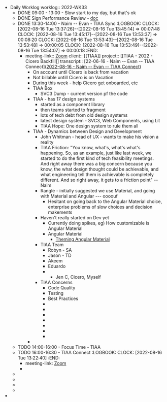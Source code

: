- Daily Worklog
  worklog:: 2022-WK33
	- DONE 09:00 - 13:00 - Slow start to my day, but that's ok
	- DONE Sign Performance Review - [doc](https://docs.google.com/document/d/1oIzWIAbrBsBx6SFEPwBIefFeabNIxEbdNnGKLMO1aFI/edit)
	- DONE 13:30-14:00 - Naim -- Evan - TIAA Sync
	  :LOGBOOK:
	  CLOCK: [2022-08-16 Tue 13:37:26]--[2022-08-16 Tue 13:45:14] =>  00:07:48
	  CLOCK: [2022-08-16 Tue 13:45:17]--[2022-08-16 Tue 13:53:37] =>  00:08:20
	  CLOCK: [2022-08-16 Tue 13:53:43]--[2022-08-16 Tue 13:53:48] =>  00:00:05
	  CLOCK: [2022-08-16 Tue 13:53:49]--[2022-08-16 Tue 13:54:07] =>  00:00:18
	  :END:
		- meeting-link:: [Zoom](https://www.google.com/url?q=https://rangle.zoom.us/j/83773105256?pwd%3DMjBKNXV5MlF2VUdMbGV2dWVYOCsyUT09&sa=D&source=calendar&ust=1661102642170061&usg=AOvVaw2phKBjm8dDO7XE4i7ReWK5)
		  client:: [[TIAA]]
		  project:: [[TIAA - 2022 - Cicero Backfill]]
		  transcript:: [22-06-16 - Naim -- Evan -- TIAA Connect]([2022-08-16 - Naim -- Evan -- TIAA Connect](https://otter.ai/u/XuFBLahTnwID76aEdNw1jYnqHSU?f=home))
			- On account until Cicero is back from vacation
			- Not billable untill Cicero is on Vacation
			- During this week - help Cicero get onboarded, etc
			- TIAA Box
				- SVC3 Dump - current version pf the code
			- TIAA - has 17 design systems
				- started as a component library
				- then teams started to fragment
				- lots of tech debt from old design systems
				- latest design system - SVC3, Web Components, using Lit
				- TIAA Hope: One design system to rule them all
			- TIAA - Dynamics between Design and Development
				- John Whitman - head of UX - wants to make his vision a reality
				- TIAA Friction: "You know, what's, what's what's happening. So, as an example, just like last week, we started to do the first kind of tech feasibility meetings. And right away there was a big concern because you know, the what design thought could be achievable, and what engineering tell them is achievable is completely different. And so right away, it gets to a friction point" -- Naim
				- Rangle - initially suggested we use Material, and going with Material and Angular --- oooouf
					- Hesitant on going back to the Angular Material choice, enterprise problems of slow choices and decision makements
				- Haven't really started on Dev yet
					- Currently doing spikes, eg) How customizable is Angular Material
					- Angular Material
						- [Theming Angular Material](https://material.angular.io/guide/theming)
				- TIAA Team
					- Robyn - SA
					- Jason - TD
					- Akeem
					- Eduardo
					- + Jen C, Cicero, Myself
				- TIAA Concerns
					- Code Quality
					- Testing
					- Best Practices
					-
					-
					-
					-
					-
					-
					-
			-
	- TODO 14:00-16:00 - Focus Time - TIAA
	- TODO 16:00-16:30 - TIAA Connect
	  :LOGBOOK:
	  CLOCK: [2022-08-16 Tue 13:22:40]
	  :END:
		- meeting-link: [Zoom](https://www.google.com/url?q=https://rangle.zoom.us/j/88497825609?pwd%3DWEp2VW5mNDlOV2huZUtweVJHOXBJUT09&sa=D&source=calendar&ust=1661102381005767&usg=AOvVaw0oNLgCbP3352Gq3abyTIEm)
		-
	-
	-
	-
	-
-